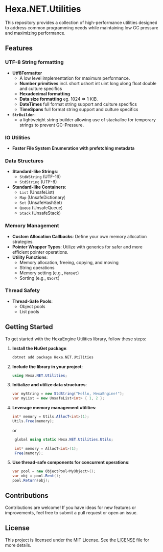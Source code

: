# Hexa.NET.Utilities
This repository provides a collection of high-performance utilities designed to address common programming needs while maintaining low GC pressure and maximizing performance.

## Features

### UTF-8 String formatting
- **Utf8Formatter**
  - A low level implementation for maximum performance. 
  - **Number primitives** incl. short ushort int uint long ulong float double and culture specifics
  - **Hexadecimal formatting**
  - **Data size formatting** eg. 1024 => 1 KiB.
  - **DateTimes** full format string support and culture specifics
  - **TimeSpans** full format string support and culture specifics
- **`StrBuilder`**:
  - a lightweight string builder allowing use of stackalloc for temporary strings to prevent GC-Pressure.

### IO Utilities
- **Faster File System Enumeration with prefetching metadata**

### Data Structures
- **Standard-like Strings**:
  - `StdWString` (UTF-16)
  - `StdString` (UTF-8)
- **Standard-like Containers**:
  - `List` (UnsafeList)
  - `Map` (UnsafeDictionary)
  - `Set` (UnsafeHashSet)
  - `Queue` (UnsafeQueue)
  - `Stack` (UnsafeStack)

### Memory Management
- **Custom Allocation Callbacks**: Define your own memory allocation strategies.
- **Pointer Wrapper Types**: Utilize with generics for safer and more efficient pointer operations.
- **Utility Functions**:
  - Memory allocation, freeing, copying, and moving
  - String operations
  - Memory setting (e.g., `Memset`)
  - Sorting (e.g., `QSort`)

### Thread Safety
- **Thread-Safe Pools**:
  - Object pools
  - List pools

## Getting Started

To get started with the HexaEngine Utilities library, follow these steps:

1. **Install the NuGet package**:
    ```bash
    dotnet add package Hexa.NET.Utilities
    ```

2. **Include the library in your project**:
    ```csharp
    using Hexa.NET.Utilities;
    ```

3. **Initialize and utilize data structures**:
    ```csharp
    var myString = new StdString("Hello, HexaEngine!");
    var myList = new UnsafeList<int> { 1, 2 };
    ```

4. **Leverage memory management utilities**:
    ```csharp
    int* memory = Utils.AllocT<int>(1);
    Utils.Free(memory);
    ```
    or
   ```csharp
    global using static Hexa.NET.Utilities.Utils;
  
    int* memory = AllocT<int>(1);
    Free(memory);
   ```

6. **Use thread-safe components for concurrent operations**:
    ```csharp
    var pool = new ObjectPool<MyObject>();
    var obj = pool.Rent();
    pool.Return(obj);
    ```

## Contributions

Contributions are welcome! If you have ideas for new features or improvements, feel free to submit a pull request or open an issue.

## License

This project is licensed under the MIT License. See the [LICENSE](LICENSE.txt) file for more details.
